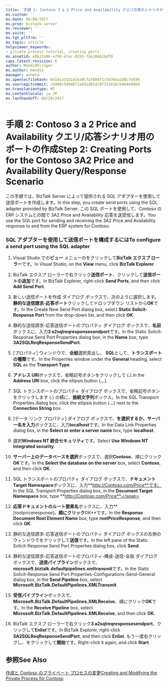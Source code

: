 ```yaml
---
title: '手順 2: Contoso 3 a 2 Price and Availability クエリ応答のシナリオが BizTalk エクスプ ローラーのポートの作成 |Microsoft ドキュメント'
ms.custom: ''
ms.date: 06/08/2017
ms.prod: biztalk-server
ms.reviewer: ''
ms.suite: ''
ms.tgt_pltfrm: ''
ms.topic: article
helpviewer_keywords:
- private process tutorial, creating ports
ms.assetid: e0b12a96-e799-47ac-8293-7de10662bdf0
caps.latest.revision: 6
author: MandiOhlinger
ms.author: mandia
manager: anneta
ms.openlocfilehash: 64101a31b1d1ea9c7af00471c5d764a1d8cfe598
ms.sourcegitcommit: cb908c540d8f1a692d01dc8f313e16cb4b4e696d
ms.translationtype: MT
ms.contentlocale: ja-JP
ms.lasthandoff: 09/20/2017
---
```

# <a name="step-2-creating-ports-for-the-contoso-3a2-price-and-availability-queryresponse-scenario"></a><span data-ttu-id="a76e2-102">手順 2: Contoso 3 a 2 Price and Availability クエリ/応答シナリオ用のポートの作成</span><span class="sxs-lookup"><span data-stu-id="a76e2-102">Step 2: Creating Ports for the Contoso 3A2 Price and Availability Query/Response Scenario</span></span>
<span data-ttu-id="a76e2-103">この手順では、BizTalk Server によって提供される SQL アダプターを使用して送信ポートを作成します。</span><span class="sxs-lookup"><span data-stu-id="a76e2-103">In this step, you create send ports using the SQL adapter provided by BizTalk Server.</span></span> <span data-ttu-id="a76e2-104">この SQL ポートを使用して、Contoso の ERP システムとの間で 3A2 Price and Availability 応答を送受信します。</span><span class="sxs-lookup"><span data-stu-id="a76e2-104">You use the SQL port for sending and receiving the 3A2 Price and Availability response to and from the ERP system for Contoso.</span></span>  
  
### <a name="to-configure-a-send-port-using-the-sql-adapter"></a><span data-ttu-id="a76e2-105">SQL アダプターを使用して送信ポートを構成するには</span><span class="sxs-lookup"><span data-stu-id="a76e2-105">To configure a send port using the SQL adapter</span></span>  
  
1.  <span data-ttu-id="a76e2-106">Visual Studio での**ビュー**  メニューのをクリックして**BizTalk エクスプ ローラー**です。</span><span class="sxs-lookup"><span data-stu-id="a76e2-106">In Visual Studio, on the **View** menu, click **BizTalk Explorer**.</span></span>  
  
2.  <span data-ttu-id="a76e2-107">BizTalk エクスプ ローラーで右クリック**送信ポート**、クリックして**送信ポートの追加**です。</span><span class="sxs-lookup"><span data-stu-id="a76e2-107">In BizTalk Explorer, right-click **Send Ports**, and then click **Add Send Port**.</span></span>  
  
3.  <span data-ttu-id="a76e2-108">新しい送信ポートを作成 ダイアログ ボックスで、次のように選択します。**静的な送信請求-応答ポート**クリックしてドロップダウン リストから**OK**です。</span><span class="sxs-lookup"><span data-stu-id="a76e2-108">In the Create New Send Port dialog box, select **Static Solicit-Response Port** from the drop-down list, and then click **OK**.</span></span>  
  
4.  <span data-ttu-id="a76e2-109">静的な送信請求-応答送信ポートのプロパティ ダイアログ ボックスで、**名前**ボックスに、入力**3 a2sqlreqresponsesendport**です。</span><span class="sxs-lookup"><span data-stu-id="a76e2-109">In the Static Solicit-Response Send Port Properties dialog box, in the **Name** box, type **3A2SQLReqResponseSendPort**.</span></span>  
  
5.  <span data-ttu-id="a76e2-110">[プロパティ] ウィンドウで、**全般**選択見出し、 **SQL**として、**トランスポートの種類**です。</span><span class="sxs-lookup"><span data-stu-id="a76e2-110">In the Properties window under the **General** heading, select **SQL** as the **Transport Type**.</span></span>  
  
6.  <span data-ttu-id="a76e2-111">**アドレス URI**ボックスで、省略記号ボタンをクリックして (**.**).</span><span class="sxs-lookup"><span data-stu-id="a76e2-111">In the **Address URI** box, click the ellipsis button (**…**).</span></span>  
  
7.  <span data-ttu-id="a76e2-112">SQL トランスポートのプロパティ ダイアログ ボックスで、省略記号ボタンをクリックします (**.**) の横に、**接続文字列**ボックス。</span><span class="sxs-lookup"><span data-stu-id="a76e2-112">In the SQL Transport Properties dialog box, click the ellipsis button (**…**) next to the **Connection String** box.</span></span>  
  
8.  <span data-ttu-id="a76e2-113">[データ リンク プロパティ] ダイアログ ボックスで、**を選択するか、サーバー名を入力**ボックスに、入力**localhost**です。</span><span class="sxs-lookup"><span data-stu-id="a76e2-113">In the Data Link Properties dialog box, in the **Select or enter a server name** box, type **localhost**.</span></span>  
  
9. <span data-ttu-id="a76e2-114">選択**Windows NT 統合セキュリティ**です。</span><span class="sxs-lookup"><span data-stu-id="a76e2-114">Select **Use Windows NT Integrated security**.</span></span>  
  
10. <span data-ttu-id="a76e2-115">**サーバー上のデータベースを選択**ボックスで、選択**Contoso**、順にクリック**OK**です。</span><span class="sxs-lookup"><span data-stu-id="a76e2-115">In the **Select the database on the server** box, select **Contoso**, and then click **OK**.</span></span>  
  
11. <span data-ttu-id="a76e2-116">SQL トランスポートのプロパティ ダイアログ ボックスで、**ドキュメント Target Namespace**ボックスに、入力**http://Contoso.com/Price**です。</span><span class="sxs-lookup"><span data-stu-id="a76e2-116">In the SQL Transport Properties dialog box, in the **Document Target Namespace** box, type **http://Contoso.com/Price**.</span></span>  
  
12. <span data-ttu-id="a76e2-117">**応答ドキュメントのルート要素名**ボックスに、入力**[rootpriceresponse]**、順にクリック**OK**です。</span><span class="sxs-lookup"><span data-stu-id="a76e2-117">In the **Response Document Root Element Name** box, type **rootPriceResponse**, and then click **OK**.</span></span>  
  
13. <span data-ttu-id="a76e2-118">静的な送信請求-応答送信ポートのプロパティ ダイアログ ボックスの左側のウィンドウでをクリックして**送信**です。</span><span class="sxs-lookup"><span data-stu-id="a76e2-118">In the left pane of the Static Solicit-Response Send Port Properties dialog box, click **Send**.</span></span>  
  
14. <span data-ttu-id="a76e2-119">静的な送信請求-応答送信ポートのプロパティ-構成-送信-全般 ダイアログ ボックスで、**送信パイプライン**ボックスで、 **microsoft.biztalk.defaultpipelines.xmltransmit**です。</span><span class="sxs-lookup"><span data-stu-id="a76e2-119">In the Static Solicit-Response Send Port Properties-Configurations-Send-General dialog box, in the **Send Pipeline** box, select **Microsoft.BizTalk.DefaultPipelines.XMLTransmit**.</span></span>  
  
15. <span data-ttu-id="a76e2-120">**受信パイプライン**ボックスで、 **Microsoft.BizTalk.DefaultPipelines.XMLReceive**、順にクリック**OK**です。</span><span class="sxs-lookup"><span data-stu-id="a76e2-120">In the **Receive Pipeline** box, select **Microsoft.BizTalk.DefaultPipelines.XMLReceive**, and then click **OK**.</span></span>  
  
16. <span data-ttu-id="a76e2-121">BizTalk エクスプ ローラーで右クリック**3 a2sqlreqresponsesendport**、クリックして**Enlist**です。</span><span class="sxs-lookup"><span data-stu-id="a76e2-121">In BizTalk Explorer, right-click **3A2SQLReqResponseSendPort**, and then click **Enlist**.</span></span> <span data-ttu-id="a76e2-122">もう一度右クリックし、をクリックして**開始**です。</span><span class="sxs-lookup"><span data-stu-id="a76e2-122">Right-click it again, and click **Start**.</span></span>  
  
## <a name="see-also"></a><span data-ttu-id="a76e2-123">参照</span><span class="sxs-lookup"><span data-stu-id="a76e2-123">See Also</span></span>  
 [<span data-ttu-id="a76e2-124">作成と Contoso のプライベート プロセスの変更</span><span class="sxs-lookup"><span data-stu-id="a76e2-124">Creating and Modifying the Private Process for Contoso</span></span>](creating-and-modifying-the-private-process-for-contoso.md)